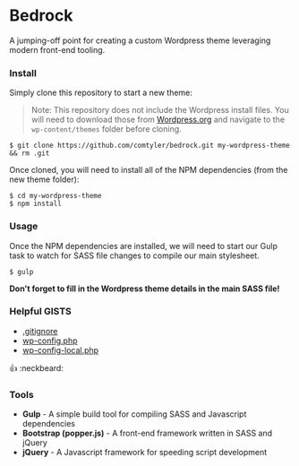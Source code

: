 # Bedrock

A jumping-off point for creating a custom Wordpress theme leveraging modern front-end tooling.

### Install

Simply clone this repository to start a new theme:

> Note: This repository does not include the Wordpress install files. You will need to download those from [Wordpress.org](https://wordpress.org/download/) and navigate to the `wp-content/themes` folder before cloning.

```
$ git clone https://github.com/comtyler/bedrock.git my-wordpress-theme && rm .git
```

Once cloned, you will need to install all of the NPM dependencies (from the new theme folder):

```
$ cd my-wordpress-theme
$ npm install
```


### Usage

Once the NPM dependencies are installed, we will need to start our Gulp task to watch for SASS file changes to compile our main stylesheet.

```
$ gulp
```

**Don't forget to fill in the Wordpress theme details in the main SASS file!**

### Helpful GISTS

- [.gitignore](https://gist.github.com/comtyler/40fb0452f58ae1ae66cd6e8b2a11c57d)
- [wp-config.php](https://gist.github.com/comtyler/56b0f8b8b89f592fd30f3b46c0bfbaa6)
- [wp-config-local.php](https://gist.github.com/comtyler/a8b77f261a4b4e26837788c4f1c742b8)

:thumbsup: :neckbeard:

### Tools

- **Gulp** - A simple build tool for compiling SASS and Javascript dependencies
- **Bootstrap (popper.js)** - A front-end framework written in SASS and jQuery
- **jQuery** - A Javascript framework for speeding script development
